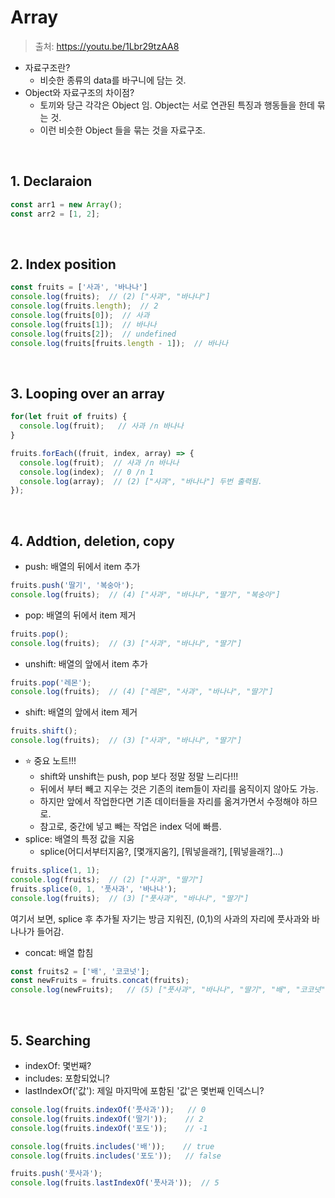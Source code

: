 # Array

> 출처: https://youtu.be/1Lbr29tzAA8

- 자료구조란?
  - 비슷한 종류의 data를 바구니에 담는 것.
- Object와 자료구조의 차이점?
  - 토끼와 당근 각각은 Object 임. Object는 서로 연관된 특징과 행동들을 한데 묶는 것.
  - 이런 비슷한 Object 들을 묶는 것을 자료구조.

<br/>

## 1. Declaraion

```javascript
const arr1 = new Array();
const arr2 = [1, 2];
```

<br/>

## 2. Index position

```javascript
const fruits = ['사과', '바나나']
console.log(fruits);  // (2) ["사과", "바나나"]
console.log(fruits.length);  // 2
console.log(fruits[0]);  // 사과
console.log(fruits[1]);  // 바나나
console.log(fruits[2]);  // undefined
console.log(fruits[fruits.length - 1]);  // 바나나
```

<br/>

## 3. Looping over an array

```javascript
for(let fruit of fruits) {
  console.log(fruit);   // 사과 /n 바나나
}
```

```javascript
fruits.forEach((fruit, index, array) => {
  console.log(fruit);  // 사과 /n 바나나
  console.log(index);  // 0 /n 1
  console.log(array);  // (2) ["사과", "바나나"] 두번 출력됨.
});
```

<br/>

## 4. Addtion, deletion, copy

- push: 배열의 뒤에서 item 추가

```javascript
fruits.push('딸기', '복숭아');
console.log(fruits);  // (4) ["사과", "바나나", "딸기", "복숭아"]
```

- pop: 배열의 뒤에서 item 제거

```javascript
fruits.pop();
console.log(fruits);  // (3) ["사과", "바나나", "딸기"]
```

- unshift: 배열의 앞에서 item 추가

```javascript
fruits.pop('레몬');
console.log(fruits);  // (4) ["레몬", "사과", "바나나", "딸기"]
```

- shift: 배열의 앞에서 item 제거

```javascript
fruits.shift();
console.log(fruits);  // (3) ["사과", "바나나", "딸기"]
```

- ⭐️ 중요 노트!!!
  - shift와 unshift는 push, pop 보다 정말 정말 느리다!!!
  - 뒤에서 부터 빼고 지우는 것은 기존의 item들이 자리를 움직이지 않아도 가능.
  - 하지만 앞에서 작업한다면 기존 데이터들을 자리를 옮겨가면서 수정해야 하므로.
  - 참고로, 중간에 넣고 빼는 작업은 index 덕에 빠름.
- splice: 배열의 특정 값을 지움
  - splice(어디서부터지움?, [몇개지움?], [뭐넣을래?], [뭐넣을래?]…)

```javascript
fruits.splice(1, 1);
console.log(fruits);  // (2) ["사과", "딸기"]
fruits.splice(0, 1, '풋사과', '바나나');
console.log(fruits);  // (3) ["풋사과", "바나나", "딸기"]
```

여기서 보면, splice 후 추가될 자기는 방금 지워진, (0,1)의 사과의 자리에 풋사과와 바나나가 들어감.

- concat: 배열 합침

```javascript
const fruits2 = ['배', '코코넛'];
const newFruits = fruits.concat(fruits);
console.log(newFruits);   // (5) ["풋사과", "바나나", "딸기", "배", "코코넛"]
```

<br/>

## 5. Searching

- indexOf: 몇번째?
- includes: 포함되었니?
- lastIndexOf('값'): 제일 마지막에 포함된 '값'은 몇번째 인덱스니?

```javascript
console.log(fruits.indexOf('풋사과'));   // 0
console.log(fruits.indexOf('딸기'));    // 2
console.log(fruits.indexOf('포도'));    // -1

console.log(fruits.includes('배'));    // true
console.log(fruits.includes('포도'));   // false

fruits.push('풋사과');
console.log(fruits.lastIndexOf('풋사과'));  // 5
```
